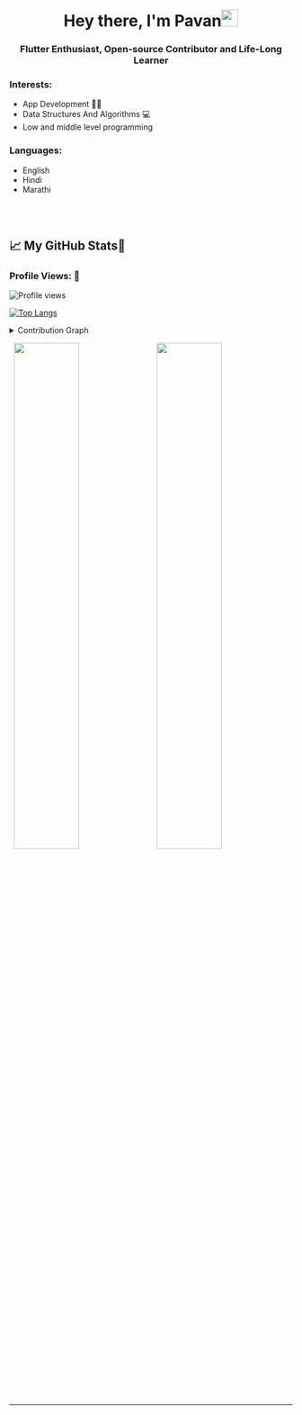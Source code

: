 <h1 align="center">Hey there, I'm Pavan<img src="https://raw.githubusercontent.com/MartinHeinz/MartinHeinz/master/wave.gif" width="30px"></h1>

<h3 align="center">Flutter Enthusiast, Open-source Contributor and Life-Long Learner</h3>



<h3 align="left">Interests:</h3>

- App Development 👩‍💻
- Data Structures And Algorithms 💻
- Low and middle level programming

<h3 align="left">Languages:</h3>

- English
- Hindi
- Marathi

<br><br>

  
## &#x1f4c8; My GitHub Stats🎯
 
<h3 align="left">Profile Views: 🧐</h3>
  
![Profile views](https://gpvc.arturio.dev/Pavan49719)

[![Top Langs](https://github-readme-stats.vercel.app/api/top-langs/?username=Pavan49719&theme=chartreuse-dark)](https://github.com/anuraghazra/github-readme-stats)
  
<details><summary>Contribution Graph</summary>
<p align="left">
<img width="90%" src="https://activity-graph.herokuapp.com/graph?username=Pavan49719&theme=chartreuse-dark" /></p>
</details>

  

<p align="left">
  <img width="48%" src="https://github-readme-stats.vercel.app/api?username=Pavan49719&show_icons=true&theme=chartreuse-dark&count_private=true&include_all_commits=true" /> 
  <img width="48%" src="https://github-readme-streak-stats.herokuapp.com/?user=Pavan49719&theme=chartreuse-dark" />
</p>  


  

-----
